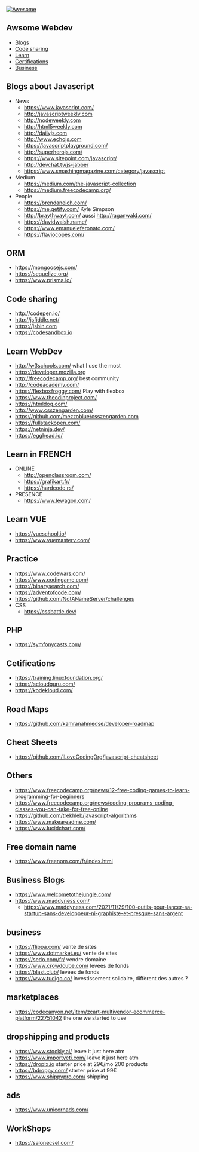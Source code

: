 [![Awesome](https://cdn.rawgit.com/sindresorhus/awesome/d7305f38d29fed78fa85652e3a63e154dd8e8829/media/badge.svg)](https://github.com/sindresorhus/awesome)

Awsome Webdev
---

* [Blogs](#blogs-about-javascript)
* [Code sharing](#code-sharing)
* [Learn](#learn-webdev)
* [Certifications](#cetifications)
* [Business](#business)

Blogs about Javascript
----
- News
  - https://www.javascript.com/
  - http://javascriptweekly.com
  - http://nodeweekly.com
  - http://html5weekly.com
  - http://dailyjs.com
  - http://www.echojs.com
  - https://javascriptplayground.com/
  - http://superherojs.com/
  - https://www.sitepoint.com/javascript/
  - http://devchat.tv/js-jabber  
  - https://www.smashingmagazine.com/category/javascript
- Medium
  - https://medium.com/the-javascript-collection
  - https://medium.freecodecamp.org/
- People
  - https://brendaneich.com/
  - https://me.getify.com/ Kyle Simpson
  - http://braythwayt.com/ aussi http://raganwald.com/
  - https://davidwalsh.name/
  - https://www.emanueleferonato.com/
  - https://flaviocopes.com/

ORM
---

- https://mongoosejs.com/
- https://sequelize.org/
- https://www.prisma.io/

Code sharing
----
- http://codepen.io/
- http://jsfiddle.net/
- https://jsbin.com
- https://codesandbox.io

Learn WebDev
----
- http://w3schools.com/ what I use the most
- https://developer.mozilla.org
- http://freecodecamp.org/ best community
- http://codeacademy.com/
- https://flexboxfroggy.com/ Play with flexbox
- https://www.theodinproject.com/
- https://htmldog.com/
- http://www.csszengarden.com/
- https://github.com/mezzoblue/csszengarden.com
- https://fullstackopen.com/
- https://netninja.dev/
- https://egghead.io/

Learn in FRENCH
---

- ONLINE
  - http://openclassroom.com/
  - https://grafikart.fr/
  - https://hardcode.rs/
- PRESENCE
  - https://www.lewagon.com/
  
Learn VUE
---
- https://vueschool.io/
- https://www.vuemastery.com/

Practice
----
- https://www.codewars.com/
- https://www.codingame.com/
- https://binarysearch.com/
- https://adventofcode.com/
- https://github.com/NotANameServer/challenges
- CSS
  - https://cssbattle.dev/

PHP
---
- https://symfonycasts.com/

Cetifications
---
- https://training.linuxfoundation.org/
- https://acloudguru.com/
- https://kodekloud.com/

Road Maps
----
- https://github.com/kamranahmedse/developer-roadmap

Cheat Sheets
----
- https://github.com/iLoveCodingOrg/javascript-cheatsheet

Others
----
- https://www.freecodecamp.org/news/12-free-coding-games-to-learn-programming-for-beginners
- https://www.freecodecamp.org/news/coding-programs-coding-classes-you-can-take-for-free-online
- https://github.com/trekhleb/javascript-algorithms
- https://www.makeareadme.com/
- https://www.lucidchart.com/

Free domain name
----
- https://www.freenom.com/fr/index.html

Business Blogs
---
- https://www.welcometothejungle.com/
- https://www.maddyness.com/
  - https://www.maddyness.com/2021/11/29/100-outils-pour-lancer-sa-startup-sans-developpeur-ni-graphiste-et-presque-sans-argent

business
---

- https://flippa.com/ vente de sites
- https://www.dotmarket.eu/ vente de sites
- https://sedo.com/fr/ vendre domaine
- https://www.crowdcube.com/ levées de fonds
- https://blast.club/ levées de fonds
- https://www.tudigo.co/ investissement solidaire, diffèrent des autres ?

marketplaces
---

- https://codecanyon.net/item/zcart-multivendor-ecommerce-platform/22751042 the one we started to use

dropshipping and products
---

- https://www.stockly.ai/ leave it just here atm
- https://www.importyeti.com/ leave it just here atm
- https://dropix.io starter price at 29€/mo 200 products
- https://bdroppy.com/ starter price at 99€
- https://www.shippypro.com/ shipping

ads
---

- https://www.unicornads.com/

WorkShops
---

- https://salonecsel.com/
